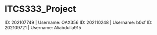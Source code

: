 # ITCS333_Project

ID: 202107749 | Username: OAX356
ID: 202110248 | Username: b0xf
ID: 202109721 | Username: Aliabdulla915

